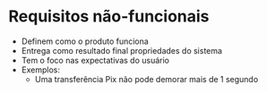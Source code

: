 # Requisitos não-funcionais

- Definem como o produto funciona
- Entrega como resultado final propriedades do sistema
- Tem o foco nas expectativas do usuário
- Exemplos:
	- Uma transferência Pix não pode demorar mais de 1 segundo